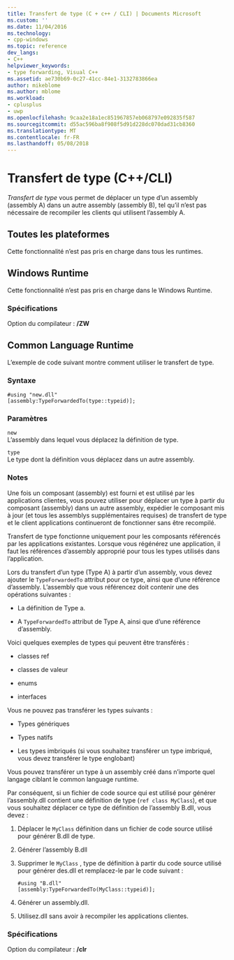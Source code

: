 ```yaml
---
title: Transfert de type (C + c++ / CLI) | Documents Microsoft
ms.custom: ''
ms.date: 11/04/2016
ms.technology:
- cpp-windows
ms.topic: reference
dev_langs:
- C++
helpviewer_keywords:
- type forwarding, Visual C++
ms.assetid: ae730b69-0c27-41cc-84e1-3132783866ea
author: mikeblome
ms.author: mblome
ms.workload:
- cplusplus
- uwp
ms.openlocfilehash: 9caa2e18a1ec851967857eb068797e092835f587
ms.sourcegitcommit: d55ac596ba8f908f5d91d228dc070dad31cb8360
ms.translationtype: MT
ms.contentlocale: fr-FR
ms.lasthandoff: 05/08/2018
---
```

# <a name="type-forwarding-ccli"></a>Transfert de type (C++/CLI)
*Transfert de type* vous permet de déplacer un type d’un assembly (assembly A) dans un autre assembly (assembly B), tel qu’il n’est pas nécessaire de recompiler les clients qui utilisent l’assembly A.  
  
## <a name="all-platforms"></a>Toutes les plateformes  
 Cette fonctionnalité n’est pas pris en charge dans tous les runtimes.  
  
## <a name="windows-runtime"></a>Windows Runtime  
 Cette fonctionnalité n’est pas pris en charge dans le Windows Runtime.  
  
### <a name="requirements"></a>Spécifications  
 Option du compilateur : **/ZW**  
  
## <a name="common-language-runtime"></a>Common Language Runtime  
 L’exemple de code suivant montre comment utiliser le transfert de type.  
  
### <a name="syntax"></a>Syntaxe  
  
```  
#using "new.dll"  
[assembly:TypeForwardedTo(type::typeid)];  
```  
  
### <a name="parameters"></a>Paramètres  
 `new`  
 L’assembly dans lequel vous déplacez la définition de type.  
  
 `type`  
 Le type dont la définition vous déplacez dans un autre assembly.  
  
### <a name="remarks"></a>Notes  
 Une fois un composant (assembly) est fourni et est utilisé par les applications clientes, vous pouvez utiliser pour déplacer un type à partir du composant (assembly) dans un autre assembly, expédier le composant mis à jour (et tous les assemblys supplémentaires requises) de transfert de type et le client applications continueront de fonctionner sans être recompilé.  
  
 Transfert de type fonctionne uniquement pour les composants référencés par les applications existantes. Lorsque vous régénérez une application, il faut les références d’assembly approprié pour tous les types utilisés dans l’application.  
  
 Lors du transfert d’un type (Type A) à partir d’un assembly, vous devez ajouter le `TypeForwardedTo` attribut pour ce type, ainsi que d’une référence d’assembly. L’assembly que vous référencez doit contenir une des opérations suivantes :  
  
-   La définition de Type a.  
  
-   A `TypeForwardedTo` attribut de Type A, ainsi que d’une référence d’assembly.  
  
 Voici quelques exemples de types qui peuvent être transférés :  
  
-   classes ref  
  
-   classes de valeur  
  
-   enums  
  
-   interfaces  
  
 Vous ne pouvez pas transférer les types suivants :  
  
-   Types génériques  
  
-   Types natifs  
  
-   Les types imbriqués (si vous souhaitez transférer un type imbriqué, vous devez transférer le type englobant)  
  
 Vous pouvez transférer un type à un assembly créé dans n’importe quel langage ciblant le common language runtime.  
  
 Par conséquent, si un fichier de code source qui est utilisé pour générer l’assembly.dll contient une définition de type (`ref class MyClass`), et que vous souhaitez déplacer ce type de définition de l’assembly B.dll, vous devez :  
  
1.  Déplacer le `MyClass` définition dans un fichier de code source utilisé pour générer B.dll de type.  
  
2.  Générer l’assembly B.dll  
  
3.  Supprimer le `MyClass` , type de définition à partir du code source utilisé pour générer des.dll et remplacez-le par le code suivant :  
  
    ```  
    #using "B.dll"  
    [assembly:TypeForwardedTo(MyClass::typeid)];  
    ```  
  
4.  Générer un assembly.dll.  
  
5.  Utilisez.dll sans avoir à recompiler les applications clientes.  
  
### <a name="requirements"></a>Spécifications  
 Option du compilateur : **/clr**